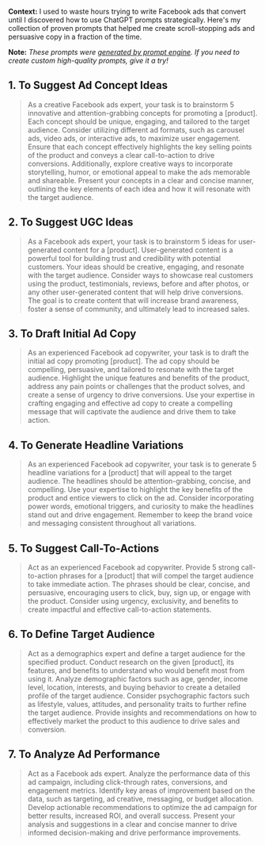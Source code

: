 **Context:** I used to waste hours trying to write Facebook ads that convert until I discovered how to use ChatGPT prompts strategically. Here's my collection of proven prompts that helped me create scroll-stopping ads and persuasive copy in a fraction of the time.

**Note:** *These prompts were [generated by prompt engine](https://www.promptengine.cc). If you need to create custom high-quality prompts, give it a try!*

## 1. To Suggest Ad Concept Ideas

> As a creative Facebook ads expert, your task is to brainstorm 5 innovative and attention-grabbing concepts for promoting a [product]. Each concept should be unique, engaging, and tailored to the target audience. Consider utilizing different ad formats, such as carousel ads, video ads, or interactive ads, to maximize user engagement. Ensure that each concept effectively highlights the key selling points of the product and conveys a clear call-to-action to drive conversions. Additionally, explore creative ways to incorporate storytelling, humor, or emotional appeal to make the ads memorable and shareable. Present your concepts in a clear and concise manner, outlining the key elements of each idea and how it will resonate with the target audience.

## 2. To Suggest UGC Ideas

> As a Facebook ads expert, your task is to brainstorm 5 ideas for user-generated content for a [product]. User-generated content is a powerful tool for building trust and credibility with potential customers. Your ideas should be creative, engaging, and resonate with the target audience. Consider ways to showcase real customers using the product, testimonials, reviews, before and after photos, or any other user-generated content that will help drive conversions. The goal is to create content that will increase brand awareness, foster a sense of community, and ultimately lead to increased sales.

## 3. To Draft Initial Ad Copy

> As an experienced Facebook ad copywriter, your task is to draft the initial ad copy promoting [product]. The ad copy should be compelling, persuasive, and tailored to resonate with the target audience. Highlight the unique features and benefits of the product, address any pain points or challenges that the product solves, and create a sense of urgency to drive conversions. Use your expertise in crafting engaging and effective ad copy to create a compelling message that will captivate the audience and drive them to take action.

## 4. To Generate Headline Variations

> As an experienced Facebook ad copywriter, your task is to generate 5 headline variations for a [product] that will appeal to the target audience. The headlines should be attention-grabbing, concise, and compelling. Use your expertise to highlight the key benefits of the product and entice viewers to click on the ad. Consider incorporating power words, emotional triggers, and curiosity to make the headlines stand out and drive engagement. Remember to keep the brand voice and messaging consistent throughout all variations.

## 5. To Suggest Call-To-Actions

> Act as an experienced Facebook ad copywriter. Provide 5 strong call-to-action phrases for a [product] that will compel the target audience to take immediate action. The phrases should be clear, concise, and persuasive, encouraging users to click, buy, sign up, or engage with the product. Consider using urgency, exclusivity, and benefits to create impactful and effective call-to-action statements.

## 6. To Define Target Audience

> Act as a demographics expert and define a target audience for the specified product. Conduct research on the given [product], its features, and benefits to understand who would benefit most from using it. Analyze demographic factors such as age, gender, income level, location, interests, and buying behavior to create a detailed profile of the target audience. Consider psychographic factors such as lifestyle, values, attitudes, and personality traits to further refine the target audience. Provide insights and recommendations on how to effectively market the product to this audience to drive sales and conversion.

## 7. To Analyze Ad Performance

> Act as a Facebook ads expert. Analyze the performance data of this ad campaign, including click-through rates, conversions, and engagement metrics. Identify key areas of improvement based on the data, such as targeting, ad creative, messaging, or budget allocation. Develop actionable recommendations to optimize the ad campaign for better results, increased ROI, and overall success. Present your analysis and suggestions in a clear and concise manner to drive informed decision-making and drive performance improvements.